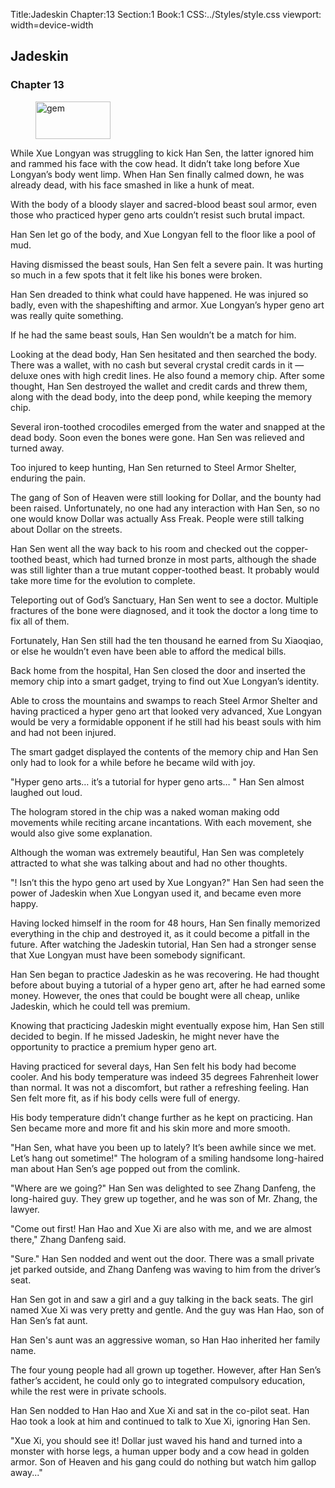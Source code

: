 Title:Jadeskin 
Chapter:13 
Section:1 
Book:1 
CSS:../Styles/style.css 
viewport: width=device-width
  
## Jadeskin
### Chapter 13 
<figure>
	<img src="../Images/gem.gif" alt="gem" id="gem" width="120" height="60" />
</figure>
  

  
  While Xue Longyan was struggling to kick Han Sen, the latter ignored him and rammed his face with the cow head. It didn’t take long before Xue Longyan’s body went limp. When Han Sen finally calmed down, he was already dead, with his face smashed in like a hunk of meat.

With the body of a bloody slayer and sacred-blood beast soul armor, even those who practiced hyper geno arts couldn’t resist such brutal impact.

Han Sen let go of the body, and Xue Longyan fell to the floor like a pool of mud.

Having dismissed the beast souls, Han Sen felt a severe pain. It was hurting so much in a few spots that it felt like his bones were broken.

Han Sen dreaded to think what could have happened. He was injured so badly, even with the shapeshifting and armor. Xue Longyan’s hyper geno art was really quite something.

If he had the same beast souls, Han Sen wouldn’t be a match for him.

Looking at the dead body, Han Sen hesitated and then searched the body. There was a wallet, with no cash but several crystal credit cards in it — deluxe ones with high credit lines. He also found a memory chip. After some thought, Han Sen destroyed the wallet and credit cards and threw them, along with the dead body, into the deep pond, while keeping the memory chip.

Several iron-toothed crocodiles emerged from the water and snapped at the dead body. Soon even the bones were gone. Han Sen was relieved and turned away.

Too injured to keep hunting, Han Sen returned to Steel Armor Shelter, enduring the pain.

The gang of Son of Heaven were still looking for Dollar, and the bounty had been raised. Unfortunately, no one had any interaction with Han Sen, so no one would know Dollar was actually Ass Freak. People were still talking about Dollar on the streets.

Han Sen went all the way back to his room and checked out the copper-toothed beast, which had turned bronze in most parts, although the shade was still lighter than a true mutant copper-toothed beast. It probably would take more time for the evolution to complete.

Teleporting out of God’s Sanctuary, Han Sen went to see a doctor. Multiple fractures of the bone were diagnosed, and it took the doctor a long time to fix all of them.

Fortunately, Han Sen still had the ten thousand he earned from Su Xiaoqiao, or else he wouldn’t even have been able to afford the medical bills.

Back home from the hospital, Han Sen closed the door and inserted the memory chip into a smart gadget, trying to find out Xue Longyan’s identity.

Able to cross the mountains and swamps to reach Steel Armor Shelter and having practiced a hyper geno art that looked very advanced, Xue Longyan would be very a formidable opponent if he still had his beast souls with him and had not been injured.

The smart gadget displayed the contents of the memory chip and Han Sen only had to look for a while before he became wild with joy.

"Hyper geno arts… it’s a tutorial for hyper geno arts… " Han Sen almost laughed out loud.

The hologram stored in the chip was a naked woman making odd movements while reciting arcane incantations. With each movement, she would also give some explanation.

Although the woman was extremely beautiful, Han Sen was completely attracted to what she was talking about and had no other thoughts.

"! Isn’t this the hypo geno art used by Xue Longyan?" Han Sen had seen the power of Jadeskin when Xue Longyan used it, and became even more happy.

Having locked himself in the room for 48 hours, Han Sen finally memorized everything in the chip and destroyed it, as it could become a pitfall in the future. After watching the Jadeskin tutorial, Han Sen had a stronger sense that Xue Longyan must have been somebody significant.

Han Sen began to practice Jadeskin as he was recovering. He had thought before about buying a tutorial of a hyper geno art, after he had earned some money. However, the ones that could be bought were all cheap, unlike Jadeskin, which he could tell was premium.

Knowing that practicing Jadeskin might eventually expose him, Han Sen still decided to begin. If he missed Jadeskin, he might never have the opportunity to practice a premium hyper geno art.

Having practiced for several days, Han Sen felt his body had become cooler. And his body temperature was indeed 35 degrees Fahrenheit lower than normal. It was not a discomfort, but rather a refreshing feeling. Han Sen felt more fit, as if his body cells were full of energy.

His body temperature didn’t change further as he kept on practicing. Han Sen became more and more fit and his skin more and more smooth.

"Han Sen, what have you been up to lately? It’s been awhile since we met. Let’s hang out sometime!" The hologram of a smiling handsome long-haired man about Han Sen’s age popped out from the comlink.

"Where are we going?" Han Sen was delighted to see Zhang Danfeng, the long-haired guy. They grew up together, and he was son of Mr. Zhang, the lawyer.

"Come out first! Han Hao and Xue Xi are also with me, and we are almost there," Zhang Danfeng said.

"Sure." Han Sen nodded and went out the door. There was a small private jet parked outside, and Zhang Danfeng was waving to him from the driver’s seat.

Han Sen got in and saw a girl and a guy talking in the back seats. The girl named Xue Xi was very pretty and gentle. And the guy was Han Hao, son of Han Sen’s fat aunt.

Han Sen's aunt was an aggressive woman, so Han Hao inherited her family name.

The four young people had all grown up together. However, after Han Sen’s father’s accident, he could only go to integrated compulsory education, while the rest were in private schools.

Han Sen nodded to Han Hao and Xue Xi and sat in the co-pilot seat. Han Hao took a look at him and continued to talk to Xue Xi, ignoring Han Sen.

"Xue Xi, you should see it! Dollar just waved his hand and turned into a monster with horse legs, a human upper body and a cow head in golden armor. Son of Heaven and his gang could do nothing but watch him gallop away..."
